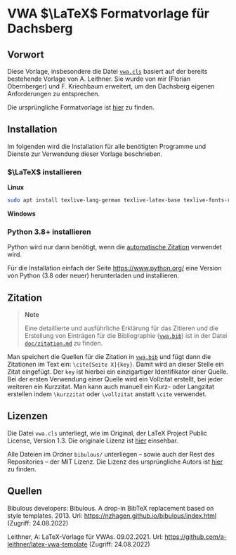 # VWA $\LaTeX$ Formatvorlage für Dachsberg

## Vorwort

Diese Vorlage, insbesondere die Datei [`vwa.cls`][vwa_cls] basiert auf der bereits bestehende
Vorlage von A. Leithner. Sie wurde von mir (Florian Obernberger) und F. Kriechbaum erweitert, um
den Dachsberg eigenen Anforderungen zu entsprechen.

Die ursprüngliche Formatvorlage ist [hier][ursprüngliche_vorlage] zu finden.

## Installation

Im folgenden wird die Installation für alle benötigten Programme und Dienste zur Verwendung dieser
Vorlage beschrieben.

### $\LaTeX$ installieren

**Linux**

```bash
sudo apt install texlive-lang-german texlive-latex-base texlive-fonts-recommended texlive-fonts-extra texlive-latex-extra
```

**Windows**

<!-- TODO: Anleitung hinzufügen -->

### Python 3.8+ installieren

Python wird nur dann benötigt, wenn die [automatische Zitation](#zitation) verwendet wird.

Für die Installation einfach der Seite <https://www.python.org/> eine Version von Python
(3.8 oder neuer) herunterladen und installieren.

## Zitation

> **Note**
> 
> Eine detaillierte und ausführliche Erklärung für das Zitieren und die Erstellung von Einträgen für
> die Bibliographie ([`vwa.bib`][vwa_bib]) ist in der Datei [`doc/zitation.md`][doc_zitation_md] zu
> finden.

Man speichert die Quellen für die Zitation in [`vwa.bib`][vwa_bib] und fügt
dann die Zitationen im Text ein: `\cite[Seite X]{key}`. Damit wird an dieser Stelle ein
Zitat eingefügt. Der `key` ist hierbei ein einzigartiger Identifikator einer Quelle.
Bei der ersten Verwendung einer Quelle wird ein Vollzitat erstellt, bei jeder weiteren ein
Kurzzitat. Man kann auch manuell ein Kurz- oder Langzitat erstellen indem `\kurzzitat` oder
`\vollzitat` anstatt `\cite` verwendet.

## Lizenzen

Die Datei `vwa.cls` unterliegt, wie im Original, der LaTeX Project Public License, Version 1.3.
Die originale Lizenz ist [hier][l_vwa_cls] einsehbar.

Alle Dateien im Ordner `bibulous/` unterliegen – sowie auch der Rest des Repositories – der MIT
Lizenz. Die Lizenz des ursprüngliche Autors ist [hier][l_bibulous] zu finden.

## Quellen

Bibulous developers: Bibulous. A drop-in BibTeX replacement based on style templates. 2013.
Url: <https://nzhagen.github.io/bibulous/index.html> (Zugriff: 24.08.2022)

Leithner, A: LaTeX-Vorlage für VWAs. 09.02.2021. Url: <https://github.com/a-leithner/latex-vwa-template>
(Zugriff: 24.08.2022)



[vwa_cls]: ./vwa.cls	"VWA.cls"
[vwa_bib]: ./vwa.bib	"vwa.bib"
[ursprüngliche_vorlage]: https://github.com/a-leithner/latex-vwa-template	"Formatvorlage A. Leithner"
[l_vwa_cls]: ./licenses/VWA_CLS_LICENSE	"VWA.cls Lizenz"
[l_bibulous]: ./bibulous/LICENSE.txt	"Bibulous Lizenz"
[doc_zitation_md]: ./doc/zitation.md "zitation.md"
